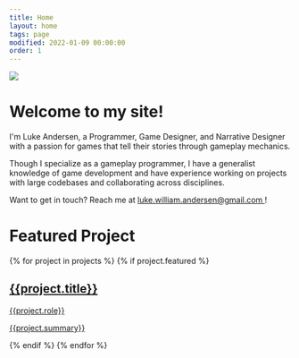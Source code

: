 ```yaml
---
title: Home
layout: home
tags: page
modified: 2022-01-09 00:00:00
order: 1
---
```

<div class="">
  <div class=""><img class="rounded-2xl border border-gray-400 border-2 mb-12" src="/images/LukeProfile2.png"></div>
  <h1 class="title mb-12 text-center sm:text-left">
    Welcome to my site!
  </h1>
  <div class="text-xl md:text-2xl">
    <p class="mb-8">
      I'm Luke Andersen, a <span class="highlight">Programmer</span>, <span class="highlight">Game Designer</span>, and <span class="highlight">Narrative Designer</span> with a passion for games that tell their stories through gameplay mechanics.
      </p>
    Though I specialize as a gameplay programmer, I have a generalist knowledge of game development and have experience working on projects with large codebases and collaborating across disciplines.
  </div>
    </p>
    Want to get in touch? Reach me at <a href = "mailto:luke.william.andersen@gmail.com" class = "highlight underline hover:text-red-800"> luke.william.andersen@gmail.com </a>!
  </div>

  <h1 class="title text-center sm:text-left">Featured Project</h1>
  {% for project in projects %}
  {% if project.featured %}
  <a href="/projects/{{project.title | slugify}}">
    <div class="p-4 hover:bg-stone-100 rounded-xl">
      <div class="bg-slate-50 rounded-2xl border border-gray-400 border-2 grid grid-cols-1 grid-rows-2 md:grid-rows-1 md:grid-cols-2 overflow-hidden">
        <div class="bg-no-repeat bg-center bg-cover" style="background-image: url('/images/{{project.image}}');">
        </div>
        <div class="bg-amber-400">
          <div class="m-3 md:m-8 testspace">
            <h2 class="text-4xl font-bold text-slate-800 text-center">{{project.title}}</h2>
            <p class="highlight font-bold text-center text-2xl md:mb-8">{{project.role}}</p>
            <p class="text-slate-800">{{project.summary}}</p>
          </div>
        </div>
      </div>
    </div>
  </a>
  {% endif %}
  {% endfor %}
</div>

